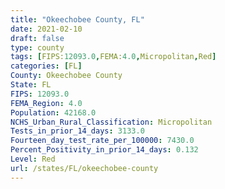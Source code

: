 ```yaml
---
title: "Okeechobee County, FL"
date: 2021-02-10
draft: false
type: county
tags: [FIPS:12093.0,FEMA:4.0,Micropolitan,Red]
categories: [FL]
County: Okeechobee County
State: FL
FIPS: 12093.0
FEMA_Region: 4.0
Population: 42168.0
NCHS_Urban_Rural_Classification: Micropolitan
Tests_in_prior_14_days: 3133.0
Fourteen_day_test_rate_per_100000: 7430.0
Percent_Positivity_in_prior_14_days: 0.132
Level: Red
url: /states/FL/okeechobee-county
---
```



